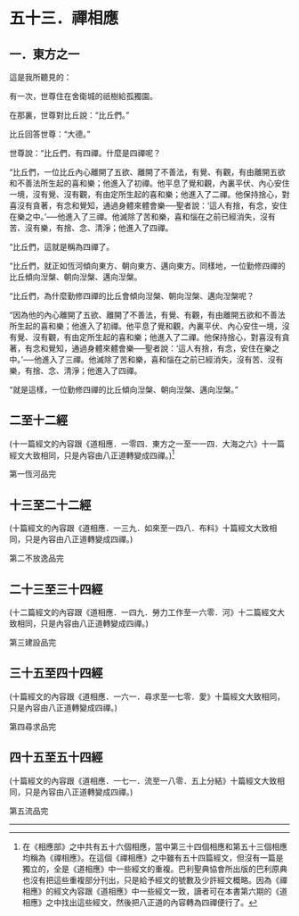 # 五十三．禪相應

## 一．東方之一

這是我所聽見的：

有一次，世尊住在舍衛城的祇樹給孤獨園。

在那裏，世尊對比丘說：“比丘們。”

比丘回答世尊：“大德。”

世尊說：“比丘們，有四禪。什麼是四禪呢？

“比丘們，一位比丘內心離開了五欲、離開了不善法，有覺、有觀，有由離開五欲和不善法所生起的喜和樂；他進入了初禪。他平息了覺和觀，內裏平伏、內心安住一境，沒有覺、沒有觀，有由定所生起的喜和樂；他進入了二禪。他保持捨心，對喜沒有貪著，有念和覺知，通過身體來體會樂──聖者說：‘這人有捨，有念，安住在樂之中。’──他進入了三禪。他滅除了苦和樂，喜和惱在之前已經消失，沒有苦、沒有樂，有捨、念、清淨；他進入了四禪。

“比丘們，這就是稱為四禪了。

“比丘們，就正如恆河傾向東方、朝向東方、邁向東方。同樣地，一位勤修四禪的比丘傾向湼槃、朝向湼槃、邁向湼槃。

“比丘們，為什麼勤修四禪的比丘會傾向湼槃、朝向湼槃、邁向湼槃呢？

“因為他的內心離開了五欲、離開了不善法，有覺、有觀，有由離開五欲和不善法所生起的喜和樂；他進入了初禪。他平息了覺和觀，內裏平伏、內心安住一境，沒有覺、沒有觀，有由定所生起的喜和樂；他進入了二禪。他保持捨心，對喜沒有貪著，有念和覺知，通過身體來體會樂──聖者說：‘這人有捨，有念，安住在樂之中。’──他進入了三禪。他滅除了苦和樂，喜和惱在之前已經消失，沒有苦、沒有樂，有捨、念、清淨；他進入了四禪。

“就是這樣，一位勤修四禪的比丘傾向湼槃、朝向湼槃、邁向湼槃。”

## 二至十二經

(十一篇經文的內容跟《道相應．一零四．東方之一至一一四．大海之六》十一篇經文大致相同，只是內容由八正道轉變成四禪。)[^1]

第一恆河品完

## 十三至二十二經

(十篇經文的內容跟《道相應．一三九．如來至一四八．布料》十篇經文大致相同，只是內容由八正道轉變成四禪。)

第二不放逸品完

## 二十三至三十四經

(十二篇經文的內容跟《道相應．一四九．勞力工作至一六零．河》十二篇經文大致相同，只是內容由八正道轉變成四禪。)

第三建設品完

## 三十五至四十四經

(十篇經文的內容跟《道相應．一六一．尋求至一七零．愛》十篇經文大致相同，只是內容由八正道轉變成四禪。)

第四尋求品完

## 四十五至五十四經

(十篇經文的內容跟《道相應．一七一．流至一八零．五上分結》十篇經文大致相同，只是內容由八正道轉變成四禪。)

第五流品完

---

[^1]: 在《相應部》之中共有五十六個相應，當中第三十四個相應和第五十三個相應均稱為《禪相應》。在這個《禪相應》之中雖有五十四篇經文，但沒有一篇是獨立的，全是《道相應》中一些經文的重複。巴利聖典協會所出版的巴利原典也沒有把這些重複部分刊出，只是給予經文的號數及少許經文概略。因為《禪相應》的經文內容跟《道相應》中一些經文一致，讀者可在本書第六期的《道相應》之中找出這些經文，然後把八正道的內容轉為四禪便行了。
